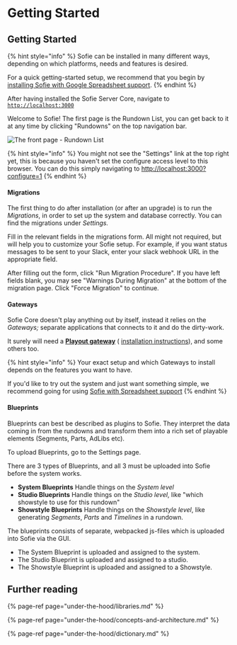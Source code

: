 # Getting Started

## Getting Started

{% hint style="info" %}
Sofie can be installed in many different ways, depending on which platforms, needs and features is desired.

For a quick getting-started setup, we recommend that you begin by [installing Sofie with Google Spreadsheet support](installation/installing-sofie-with-google-spreadsheet-support.md).
{% endhint %}

After having installed the Sofie Server Core, navigate to [`http://localhost:3000`](http://127.0.0.1:3000)

Welcome to Sofie! The first page is the Rundown List, you can get back to it at any time by clicking "Rundowns" on the top navigation bar.

![The front page - Rundown List](../.gitbook/assets/image%20%284%29.png)

{% hint style="info" %}
You might not see the "Settings" link at the top right yet, this is because you haven't set the configure access level to this browser. You can do this simply navigating to [http://localhost:3000?configure=1](http://localhost:3000?configure=1)
{% endhint %}

#### Migrations

The first thing to do after installation \(or after an upgrade\) is to run the _Migrations_, in order to set up the system and database correctly. You can find the migrations under _Settings._

Fill in the relevant fields in the migrations form. All might not required, but will help you to customize your Sofie setup. For example, if you want status messages to be sent to your Slack, enter your slack webhook URL in the appropriate field.

After filling out the form, click "Run Migration Procedure". If you have left fields blank, you may see "Warnings During Migration" at the bottom of the migration page. Click "Force Migration" to continue.

#### Gateways

Sofie Core doesn't play anything out by itself, instead it relies on the _Gateways;_ separate applications that connects to it and do the dirty-work.

It surely will need a [**Playout gateway**](https://github.com/Sofie-Automation/sofie-core/tree/main/packages/playout-gateway) \( [installation instructions](installation/installing-a-gateway.md)\), and some others too.

{% hint style="info" %}
Your exact setup and which Gateways to install depends on the features you want to have.

If you'd like to try out the system and just want something simple, we recommend going for using [Sofie with Spreadsheet support](installation/installing-sofie-with-google-spreadsheet-support.md)
{% endhint %}

#### Blueprints

Blueprints can best be described as plugins to Sofie. They interpret the data coming in from the rundowns and transform them into a rich set of playable elements \(Segments, Parts, AdLibs etc\).

To upload Blueprints, go to the Settings page.

There are 3 types of Blueprints, and all 3 must be uploaded into Sofie before the system works.

* **System Blueprints** Handle things on the _System level_
* **Studio Blueprints** Handle things on the _Studio level_, like "which showstyle to use for this rundown"
* **Showstyle Blueprints** Handle things on the _Showstyle level_, like generating _Segments_, _Parts_ and _Timelines_ in a rundown.

The blueprints consists of separate, webpacked js-files which is uploaded into Sofie via the GUI.

* The System Blueprint is uploaded and assigned to the system.
* The Studio Blueprint is uploaded and assigned to a studio.
* The Showstyle Blueprint is uploaded and assigned to a Showstyle.

## Further reading

{% page-ref page="under-the-hood/libraries.md" %}

{% page-ref page="under-the-hood/concepts-and-architecture.md" %}

{% page-ref page="under-the-hood/dictionary.md" %}





